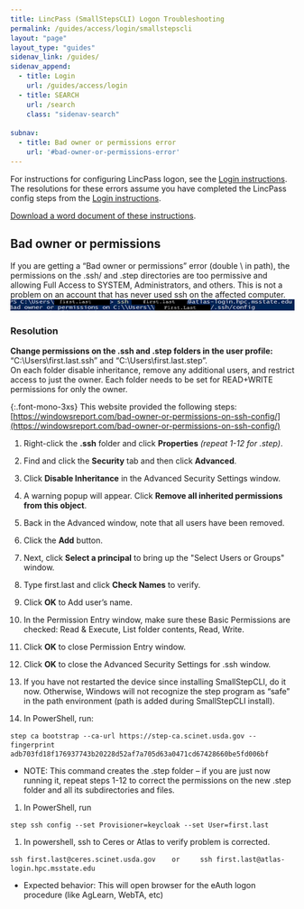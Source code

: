 ```yaml
---
title: LincPass (SmallStepsCLI) Logon Troubleshooting
permalink: /guides/access/login/smallstepscli
layout: "page"
layout_type: "guides"
sidenav_link: /guides/
sidenav_append: 
  - title: Login
    url: /guides/access/login
  - title: SEARCH
    url: /search
    class: "sidenav-search"

subnav: 
  - title: Bad owner or permissions error
    url: '#bad-owner-or-permissions-error'
---
```


For instructions for configuring LincPass logon, see the [Login instructions](/guides/access/login).  
The resolutions for these errors assume you have completed the LincPass config steps from the [Login instructions](/guides/access/login).

[Download a word document of these instructions](/assets/pdf/files/guides/login/SCINet-SmallStepsCLI.docx).

## Bad owner or permissions
If you are getting a “Bad owner or permissions” error (double \\ in path), the permissions on the .ssh/ and .step directories are too permissive and allowing Full Access to SYSTEM, Administrators, and others. This is not a problem on an account that has never used ssh on the affected computer.
!['Screenshot of "Bad owner or permissions on C:\\Users\\First.Last/.ssh/config"'](/assets/img/guides/access/step-ssh/bad-owner-permissions-error.png)

### Resolution 

**Change permissions on the .ssh and .step folders in the user profile:**  
“C:\Users\first.last\.ssh” and “C:\Users\first.last\.step”.  
On each folder disable inheritance, remove any additional users, and restrict access to just the owner. Each folder needs to be set for READ+WRITE permissions for only the owner.

{:.font-mono-3xs}
This website provided the following steps: [https://windowsreport.com/bad-owner-or-permissions-on-ssh-config/](https://windowsreport.com/bad-owner-or-permissions-on-ssh-config/)

1.	Right-click the **.ssh** folder and click **Properties** *(repeat 1-12 for .step)*.
1.	Find and click the **Security** tab and then click **Advanced**. 
1.	Click **Disable Inheritance** in the Advanced Security Settings window. 
1.	A warning popup will appear. Click **Remove all inherited permissions from this object**.
1.	Back in the Advanced window, note that all users have been removed. 
1.	Click the **Add** button.
1.	Next, click **Select a principal** to bring up the "Select Users or Groups" window. 

1.	Type first.last and click **Check Names** to verify.
 
1.	Click **OK** to Add user’s name.  
1.	In the Permission Entry window, make sure these Basic Permissions are checked:   Read & Execute, List folder contents, Read, Write.
1.	 Click **OK** to close Permission Entry window.
1.	 Click **OK** to close the Advanced Security Settings for .ssh window.
1.	If you have not restarted the device since installing SmallStepCLI, do it now. Otherwise, Windows will not recognize the step program as “safe” in the path environment (path is added during SmallStepCLI install).
1.	In PowerShell, run:
```
step ca bootstrap --ca-url https://step-ca.scinet.usda.gov --fingerprint adb703fd18f176937743b20228d52af7a705d63a0471cd67428660be5fd006bf
```
  * NOTE: This command creates the .step folder – if you are just now running it, repeat steps 1-12 to correct the permissions on the new .step folder and all its subdirectories and files.
1.	In PowerShell, run 
```
step ssh config --set Provisioner=keycloak --set User=first.last
```
1.	In powershell, ssh to Ceres or Atlas to verify problem is corrected.
```
ssh first.last@ceres.scinet.usda.gov    or     ssh first.last@atlas-login.hpc.msstate.edu
```
  * Expected behavior:
  This will open browser for the eAuth logon procedure (like AgLearn, WebTA, etc)


